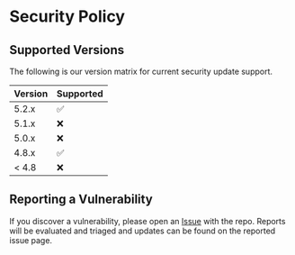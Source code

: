 # Security Policy

## Supported Versions

The following is our version matrix for current security update support.

| Version | Supported          |
| ------- | ------------------ |
| 5.2.x   | :white_check_mark: |
| 5.1.x   | :x: |
| 5.0.x   | :x:                |
| 4.8.x   | :white_check_mark: |
| < 4.8   | :x:                |

## Reporting a Vulnerability

If you discover a vulnerability, please open an [Issue](https://github.com/cjvandyk/Extensions/issues) with the repo.
Reports will be evaluated and triaged and updates can be found on the reported issue page.
